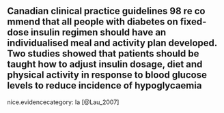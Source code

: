 Canadian clinical practice guidelines 98 re co mmend that all people with diabetes on fixed-dose insulin regimen should have an individualised meal and activity plan developed. Two studies showed that patients should be taught how to adjust insulin dosage, diet and physical activity in response to blood glucose levels to reduce incidence of hypoglycaemia
---
 nice.evidencecategory: Ia
[@Lau_2007]
